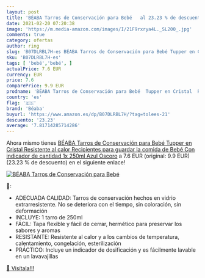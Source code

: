 ```yaml
---
layout: post
title: 'BÉABA Tarros de Conservación para Bebé   al 23.23 % de descuento'
date: 2021-02-20 07:20:38
image: 'https://m.media-amazon.com/images/I/21F9rxrya4L._SL200_.jpg'
comments: true
category: ofertas
author: ring
slug: 'B07DLRBL7H-es BÉABA Tarros de Conservación para Bebé Tupper en Cristal...'
sku: 'B07DLRBL7H-es'
tags: [ 'bebé','bebé', ]
actualPrice: 7.6 EUR
currency: EUR
price: 7.6
comparePrice: 9.9 EUR
prodname: 'BÉABA Tarros de Conservación para Bebé  Tupper en Cristal  Resistente al calor  Recipientes para guardar la comida de Bebé  Con indicador de cantidad  1x 250ml  Azul Oscoro'
country: 'es'
flag: '🇪🇸'
brand: 'Béaba'
buyurl: 'https://www.amazon.es/dp/B07DLRBL7H/?tag=tolees-21'
descuento: '23.23'
average: '7.81714285714286'
---
```


Ahora mismo tienes [BÉABA Tarros de Conservación para Bebé  Tupper en Cristal  Resistente al calor  Recipientes para guardar la comida de Bebé  Con indicador de cantidad  1x 250ml  Azul Oscoro](https://www.amazon.es/dp/B07DLRBL7H/?tag=tolees-21) a 7.6 EUR (original: 9.9 EUR) (23.23 %  de descuento) en el siguiente enlace!

[![BÉABA Tarros de Conservación para Bebé  ](https://m.media-amazon.com/images/I/21F9rxrya4L._SL200_.jpg)](https://www.amazon.es/dp/B07DLRBL7H/?tag=tolees-21)

🔎:

- ADECUADA CALIDAD: Tarros de conservación hechos en vidrio extrarresistente. No se deteriora con el tiempo, sin coloración, sin deformación
- INCLUYE: 1 tarro de 250ml
- FÁCIL: Tapa flexible y fácil de cerrar, hermético para preservar los sabores y aromas
- RESISTANTE: Resistente al calor y a los cambios de temperatura, calentamiento, congelación, esterilización
- PRÁCTICO: Incluye un indicador de dosificación y es fácilmente lavable en un lavavajillas

[🛒 Visítala!!!](https://www.amazon.es/dp/B07DLRBL7H/?tag=tolees-21)
